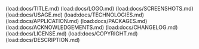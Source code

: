 (load:docs/TITLE.md)
(load:docs/LOGO.md)
(load:docs/SCREENSHOTS.md)
(load:docs/USAGE.md)
(load:docs/TECHNOLOGIES.md)
(load:docs/APPLICATION.md)
(load:docs/PACKAGES.md)
(load:docs/ACKNOWLEDGEMENTS.md)
(load:docs/CHANGELOG.md)
(load:docs/LICENSE.md)
(load:docs/COPYRIGHT.md)
(load:docs/DESCRIPTION.md)

